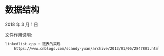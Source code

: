 # 数据结构

2018 年 3 月 1 日

文件作用说明:

```bash
linkedlist.cpp : 链表的实现
    https://www.cnblogs.com/scandy-yuan/archive/2013/01/06/2847801.html
```
